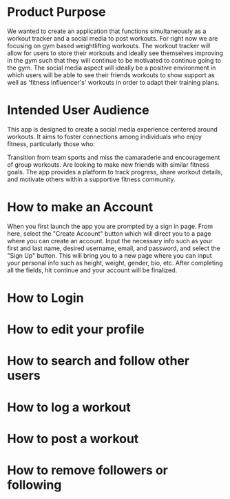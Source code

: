 # Product Purpose 

We wanted to create an application that functions simultaneously as a workout tracker and a social media to post workouts. For right now we are focusing on gym based weightlifting workouts. The workout tracker will allow for users to store their workouts and ideally see themselves improving in the gym such that they will continue to be motivated to continue going to the gym. The social media aspect will ideally be a positive environment in which users will be able to see their friends workouts to show support as well as 'fitness influencer's' workouts in order to adapt their training plans. 

# Intended User Audience

This app is designed to create a social media experience centered around workouts. It aims to foster connections among individuals who enjoy fitness, particularly those who:

Transition from team sports and miss the camaraderie and encouragement of group workouts.
Are looking to make new friends with similar fitness goals.
The app provides a platform to track progress, share workout details, and motivate others within a supportive fitness community.

# How to make an Account

When you first launch the app you are prompted by a sign in page. From here, select the "Create Account" button which will direct you to a page where you can create an account. Input the necessary info such as your first and last name, desired username, email, and password, and select the "Sign Up" button. This will bring you to a new page where you can input your personal info such as height, weight, gender, bio, etc. After completing all the fields, hit continue and your account will be finalized.

# How to Login

# How to edit your profile

# How to search and follow other users

# How to log a workout 

# How to post a workout

# How to remove followers or following
